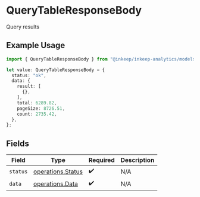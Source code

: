 # QueryTableResponseBody

Query results

## Example Usage

```typescript
import { QueryTableResponseBody } from "@inkeep/inkeep-analytics/models/operations";

let value: QueryTableResponseBody = {
  status: "ok",
  data: {
    result: [
      {},
    ],
    total: 6289.82,
    pageSize: 8726.51,
    count: 2735.42,
  },
};
```

## Fields

| Field                                                  | Type                                                   | Required                                               | Description                                            |
| ------------------------------------------------------ | ------------------------------------------------------ | ------------------------------------------------------ | ------------------------------------------------------ |
| `status`                                               | [operations.Status](../../models/operations/status.md) | :heavy_check_mark:                                     | N/A                                                    |
| `data`                                                 | [operations.Data](../../models/operations/data.md)     | :heavy_check_mark:                                     | N/A                                                    |